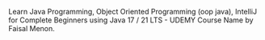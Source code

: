 Learn Java Programming, Object Oriented Programming (oop java), IntelliJ for Complete Beginners using Java 17 / 21 LTS - UDEMY Course Name by Faisal Menon.
